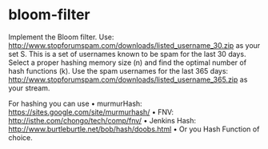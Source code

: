 # bloom-filter
Implement the Bloom filter. 
Use: http://www.stopforumspam.com/downloads/listed_username_30.zip as your set S. This is a set of usernames known to be spam for the last 30 days. Select a proper hashing memory size (n) and find the optimal number of hash functions (k). Use the spam usernames for the last 365 days: http://www.stopforumspam.com/downloads/listed_username_365.zip as your stream. 

For hashing you can use
• murmurHash: https://sites.google.com/site/murmurhash/
• FNV: http://isthe.com/chongo/tech/comp/fnv/
• Jenkins Hash: http://www.burtleburtle.net/bob/hash/doobs.html
• Or you Hash Function of choice.
